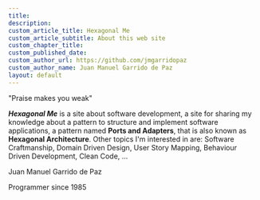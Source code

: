 ```yaml
---
title:
description:
custom_article_title: Hexagonal Me
custom_article_subtitle: About this web site
custom_chapter_title:
custom_published_date:
custom_author_url: https://github.com/jmgarridopaz
custom_author_name: Juan Manuel Garrido de Paz
layout: default
---
```


<p class="introquote">"Praise makes you weak"</p>

___Hexagonal Me___ is a site about software development, a site for sharing my knowledge about a pattern to structure and implement software applications, a pattern named __Ports and Adapters__, that is also known as __Hexagonal Architecture__. Other topics I'm interested in are: Software Craftmanship, Domain Driven Design, User Story Mapping, Behaviour Driven Development, Clean Code, ...

<p class="introquote">Juan Manuel Garrido de Paz</p>

<p class="introquote">Programmer since 1985</p>

